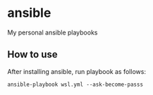 # ansible
My personal ansible playbooks

## How to use
After installing ansible, run playbook as follows:

```Shell
ansible-playbook wsl.yml --ask-become-passs
```
